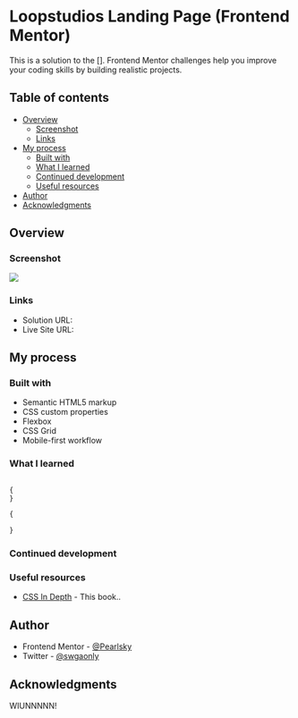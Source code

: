 # Loopstudios Landing Page (Frontend Mentor)

This is a solution to the []. Frontend Mentor challenges help you improve your coding skills by building realistic projects.

## Table of contents

- [Overview](#overview)
  - [Screenshot](#screenshot)
  - [Links](#links)
- [My process](#my-process)
  - [Built with](#built-with)
  - [What I learned](#what-i-learned)
  - [Continued development](#continued-development)
  - [Useful resources](#useful-resources)
- [Author](#author)
- [Acknowledgments](#acknowledgments)

## Overview


### Screenshot

![](./screenshot.jpg)


### Links

- Solution URL: 
- Live Site URL: 

## My process

### Built with

- Semantic HTML5 markup
- CSS custom properties
- Flexbox
- CSS Grid
- Mobile-first workflow


### What I learned


```html
```
```css
{
}
```
```js
{

}
```


### Continued development

### Useful resources

- [CSS In Depth](https://) - This book..


## Author

- Frontend Mentor - [@Pearlsky](https://www.frontendmentor.io/profile/pearlsky)
- Twitter - [@swgaonly](https://www.twitter.com/swgaonly)


## Acknowledgments

WIUNNNNN!

